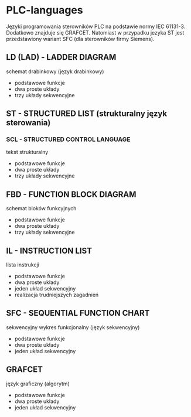# PLC-languages
Języki programowania sterowników PLC na podstawie normy IEC 61131-3. Dodatkowo znajduje się GRAFCET. Natomiast w przypadku jezyka ST jest przedstawiony wariant SFC (dla sterowników firmy Siemens).

## LD (LAD) - LADDER DIAGRAM
schemat drabinkowy (język drabinkowy)
* podstawowe funkcje
* dwa proste układy
* trzy układy sekwencyjne

## ST - STRUCTURED LIST (strukturalny język sterowania)
### SCL - STRUCTURED CONTROL LANGUAGE
tekst strukturalny
* podstawowe funkcje
* dwa proste układy
* trzy układy sekwencyjne

## FBD - FUNCTION BLOCK DIAGRAM
schemat bloków funkcyjnych
* podstawowe funkcje
* dwa proste układy
* trzy układy sekwencyjne

## IL - INSTRUCTION LIST
lista instrukcji
* podstawowe funkcje
* dwa proste układy
* jeden układ sekwencyjny
* realizacja trudniejszych zagadnień

## SFC - SEQUENTIAL FUNCTION CHART
sekwencyjny wykres funkcjonalny (język sekwencyjny)
* podstawowe funkcje
* dwa proste układy
* jeden układ sekwencyjny

## GRAFCET
język graficzny (algorytm)
* podstawowe funkcje
* dwa proste układy
* jeden układ sekwencyjny
